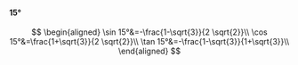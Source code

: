 #### 15°

$$
\begin{aligned}
\sin 15°&=-\frac{1-\sqrt{3}}{2 \sqrt{2}}\\
\cos 15°&=\frac{1+\sqrt{3}}{2 \sqrt{2}}\\
\tan 15°&=-\frac{1-\sqrt{3}}{1+\sqrt{3}}\\
\end{aligned}
$$

